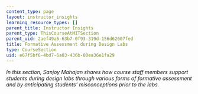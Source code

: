```yaml
---
content_type: page
layout: instructor_insights
learning_resource_types: []
parent_title: Instructor Insights
parent_type: ThisCourseAtMITSection
parent_uid: 2aef49a5-63b7-0f93-319d-156d62607fed
title: Formative Assessment during Design Labs
type: CourseSection
uid: e67f5bf6-4bd7-6a03-436b-80ea36e1fa29
---
```


_In this section, Sanjoy Mahajan shares how course staff members support students during design labs through various forms of formative assessment and by anticipating students' misconceptions prior to the labs._